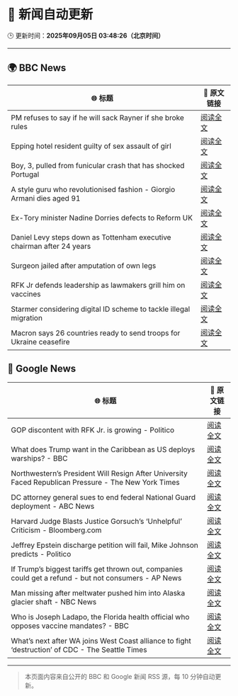 # 🧠 新闻自动更新

🕒 更新时间：**2025年09月05日 03:48:26（北京时间）**

---

## 🌍 BBC News

| 🌐 标题 | 🔗 原文链接 |
|--------|-------------|
| PM refuses to say if he will sack Rayner if she broke rules | [阅读全文](https://www.bbc.com/news/articles/ce321d2n45vo?at_medium=RSS&at_campaign=rss) |
| Epping hotel resident guilty of sex assault of girl | [阅读全文](https://www.bbc.com/news/articles/cde3w04jwjzo?at_medium=RSS&at_campaign=rss) |
| Boy, 3, pulled from funicular crash that has shocked Portugal | [阅读全文](https://www.bbc.com/news/articles/cgrqj7ydr0ko?at_medium=RSS&at_campaign=rss) |
| A style guru who revolutionised fashion - Giorgio Armani dies aged 91 | [阅读全文](https://www.bbc.com/news/articles/c90z02n04nwo?at_medium=RSS&at_campaign=rss) |
| Ex-Tory minister Nadine Dorries defects to Reform UK | [阅读全文](https://www.bbc.com/news/articles/cj9zld87y1go?at_medium=RSS&at_campaign=rss) |
| Daniel Levy steps down as Tottenham executive chairman after 24 years | [阅读全文](https://www.bbc.com/sport/football/articles/c9qng2rj38do?at_medium=RSS&at_campaign=rss) |
| Surgeon jailed after amputation of own legs | [阅读全文](https://www.bbc.com/news/articles/c5yvpx20le2o?at_medium=RSS&at_campaign=rss) |
| RFK Jr defends leadership as lawmakers grill him on vaccines | [阅读全文](https://www.bbc.com/news/articles/cn4l7p771m4o?at_medium=RSS&at_campaign=rss) |
| Starmer considering digital ID scheme to tackle illegal migration | [阅读全文](https://www.bbc.com/news/articles/c5y5379djl3o?at_medium=RSS&at_campaign=rss) |
| Macron says 26 countries ready to send troops for Ukraine ceasefire | [阅读全文](https://www.bbc.com/news/articles/czxwl15w2qko?at_medium=RSS&at_campaign=rss) |

## 📰 Google News

| 🌐 标题 | 🔗 原文链接 |
|--------|-------------|
| GOP discontent with RFK Jr. is growing - Politico | [阅读全文](https://news.google.com/rss/articles/CBMipwFBVV95cUxPVkJsNEd3SXB0TDBIU0VYMEE3SnFXN2kxangxa2ZFeV85RGFDRE9WLTBFVFYzZXdtRlZpVDJwdFdaa3VxRVpYTnpwNm9GeF9WZ00yV3VSa3JzSERQNXAwUEZERzlTS1VUM0Y3cXJHN1NQRWRSdm1Nb09zUkxJWmw5dW9MSnZ1dllkTHF2NXJOdEZ2aUdMZFZMWDR2RWNkLWFqenlfWTQ3OA?oc=5) |
| What does Trump want in the Caribbean as US deploys warships? - BBC | [阅读全文](https://news.google.com/rss/articles/CBMiWkFVX3lxTFAtUU5Ga3U5U3NNdVdfUk5YRTBuMlFxZmkyOHVUSHBZbDF0TElxbDNKbjlwMVQ4eDlTLTk0WEZfQWRWSFZOLTZfN09QR1JoM21KUkw0RzZ1MDhhQdIBX0FVX3lxTE8zWmtDNFI4THhYU0hMLVVuZlRqeUplRFNpNlRXbk1fN0VaSUQ4cExIdmd0ZnJxRkZTRWdkNVlxOE5MaWRnOUYwc3NKNWRmUmZHcTk5bzN1Wmx6dTAxYldZ?oc=5) |
| Northwestern’s President Will Resign After University Faced Republican Pressure - The New York Times | [阅读全文](https://news.google.com/rss/articles/CBMifkFVX3lxTFBhZlVzVjBpLUxXRWV6RTZwRHBzLWgydWEwX1pBY3VlaVUtVVdUYnFKM0ZtTjh5b3VDR1A1bmE3MHJJb3NqWGhrYW9kMVl2WDV4SVhsd3prbjMzM0QtNjFxUTd3Yk45dWZQZmRRYmZ2QXdLNTUxV3hyeDQ0QjA3dw?oc=5) |
| DC attorney general sues to end federal National Guard deployment - ABC News | [阅读全文](https://news.google.com/rss/articles/CBMipAFBVV95cUxOd0JXbHFhcFk0Nms2d3I1emxTbGxWLVpOSW00WDJNYWdHOWtZN3dkRi1pM2tRbDZjRmJ0RGVSTGd3ZkdiWktqYi0yUVFDYlk2MVFjSy0tR0NjQjVxRENRd1JWVUJJNEU0NjBRZnp0d3YzNUtJblpxRDJfcWtZWVg5N1lSTEFHSXMxWTVVYy13T19JaTdyYmRSYlBiSWdWOTQ1MVVIX9IBqgFBVV95cUxNOXVzdXFmb1YwdndsTnF4QTJkdEJGOGwtRlA2Yi1xUG0ySkJXRXBSVTdWb09VZlN2V0hpUU9CMXAzOGNGWm1OUW1yUjdWZ2s1Zi14eVlhYko2MjF3UFN5bHNpeVRsSHFDQlJJZ1VWQkdjUVYzQ3lxQlU1UERpcXRwRURfdFk5SmU2VjIydFFBNDI0aFViOXBscXBHMEVSbExnYVJaX3FxRjNVZw?oc=5) |
| Harvard Judge Blasts Justice Gorsuch’s ‘Unhelpful’ Criticism - Bloomberg.com | [阅读全文](https://news.google.com/rss/articles/CBMirgFBVV95cUxNS1J0LUhGZnBqVGg5R2V3ZFFaTGdmQkZUTW5XeVNkOTRrQWM0ejhXcE1QUlhLNmwzUjBEc1VNeXFDUWpHa0F4dWVCbXlKYmdWc0ppZXFxRjB4Wm80REc0RlJQZHg3TlhtTGdiWS1NZFJtQ0tYUXZDUXlBb0ZDZmJoR1lKUjcxcERuTk5ZZU1KTFA0TVVzMkJnczFERk9jU1NMMVJvMXlnZklYT1RwcHc?oc=5) |
| Jeffrey Epstein discharge petition will fail, Mike Johnson predicts - Politico | [阅读全文](https://news.google.com/rss/articles/CBMirwFBVV95cUxOZkUtSGlYU3VvZ1IxTDVTTlhUcXpTdkxiOXRDR3N0T0xVQVdIZFNRMVJCejhuQVZPd3J0S1FnNExWRTdDZm0tdkltVFFOaEJFQ3BVZVNyMDYzSk1CbHFLa2Z1Rjd0blIzZjJkNVI0d1dGWmNvSkFLbmpONTVMOFhwVVcwSlRVb01Sd3llb29uZkpFei1fVmlIUlZfQ1ZTRHBHbGkwb3h1MHctRUN2ZnpR?oc=5) |
| If Trump’s biggest tariffs get thrown out, companies could get a refund - but not consumers - AP News | [阅读全文](https://news.google.com/rss/articles/CBMimwFBVV95cUxNdW5JZXVHaG0zWHJXUFZxLThtczdROEktU2hvNEpTT1FkcTBTQTZIaXMwYmd0c3BFTTRuNHNydFczZmlJZHhMM0F5eWlOUUVhdlBkMFlVNDNCRnlDMnRZMFhSM0xqOHJKTkxVYzhBNDdYd1BQZy11TmNudjlqeVVYRGZSOENqS1g4Z3pBUm9NamZEZUMtTDg2a3E5aw?oc=5) |
| Man missing after meltwater pushed him into Alaska glacier shaft - NBC News | [阅读全文](https://news.google.com/rss/articles/CBMingFBVV95cUxQQm1VWlJ1ZWxXRHMxQjZTc3djbHFxM1ZxV2NhV3M0Xzc3T1hTS1dnZ3Z3Z3c3Mk4zbXh3UWVYWUM2NHdQUU5vOXdOXzlCUlo4Q1liSWdENjIwR1NqRDE1eGxWMGFER3ctTkUwNzJsR1pMLWtOVm5LOEV1S1JOZnVfXzdzSkpaeUI2VUUzYUEwX3ExYWZNLXg1ZWh2VGVBUdIBVkFVX3lxTE41QTNfc1Qyc0lSYVg5dUN6ck1aX0VGUGhfVzJNczdOWE9TZG9HemwzZ1FwbHlqSV8wdlZIeUMyekd5U2ZNcnVPU1NiZmJuLWlTRFRjb2t3?oc=5) |
| Who is Joseph Ladapo, the Florida health official who opposes vaccine mandates? - BBC | [阅读全文](https://news.google.com/rss/articles/CBMiWkFVX3lxTE9UalY3WFdKYXI5ZUNWLTVOWVhLVkRlZGwyLTdBSXg5Zk0tMF8yOVBBLUJvM1VwRU9FNjRfODNtX2h5Q050Tk9uQ2lZYkJIcUV0RER6YzBIVWFLZ9IBX0FVX3lxTE5DQVpIUmxIX2tEYmluRE9kQmJOaWkwTHF3MUFvbW5CRnVzbFFQY25sRk43RDRKaHBVc1FCWm1OdFdGbTFaSldQV0tnR2hYcmo5RzJIdE5JakJQNm9pVzIw?oc=5) |
| What’s next after WA joins West Coast alliance to fight ‘destruction’ of CDC - The Seattle Times | [阅读全文](https://news.google.com/rss/articles/CBMiuwFBVV95cUxOLV8xZ2J5WkhvSUpQSlFDMjNmOHVidGVPcTVXa2xCR0dvclRtWTlVX2hlWHRfRVNPQUl5UnE1SEpDSjJoM29TNmJXaC16WWR5ZTEzczM5emRISVVCNXpjbnFfWk5md3BsT0VqS25uU1BJSTlRZ0M4Q3AweGl0cV9oRkhXc3YxYThneHVZVG9tcGF5YXl4T1JyY09YUFY5T296eVc5STJxcDlQMnVGUXZJdnQ4d3ZGMDRTVHVF?oc=5) |

---
> 本页面内容来自公开的 BBC 和 Google 新闻 RSS 源，每 10 分钟自动更新。